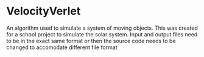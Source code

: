 # VelocityVerlet
An algorithm used to simulate a system of moving objects. 
This was created for a school project to simulate the solar system. 
Input and output files need to be in the exact same format or then the source code needs to be changed to accomodate different file format
